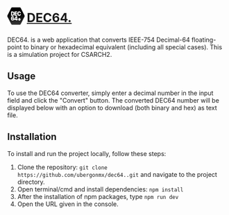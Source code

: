 # <div style="display: flex; gap: 5px; align-items: center;"><a href="https://dec64float.pages.dev/"><img src="./public/dec64.svg" alt="logo" width="40" height="40"/></a> [DEC64.](https://dec64float.pages.dev/)</div>

DEC64. is a web application that converts IEEE-754 Decimal-64 floating-point to binary or hexadecimal equivalent (including all special cases). This is a simulation project for CSARCH2.

## Usage

To use the DEC64 converter, simply enter a decimal number in the input field and click the "Convert" button. The converted DEC64 number will be displayed below with an option to download (both binary and hex) as text file.

## Installation

To install and run the project locally, follow these steps:

1. Clone the repository: `git clone https://github.com/ubergonmx/dec64..git` and navigate to the project directory.
2. Open terminal/cmd and install dependencies: `npm install`
3. After the installation of npm packages, type `npm run dev`
4. Open the URL given in the console.